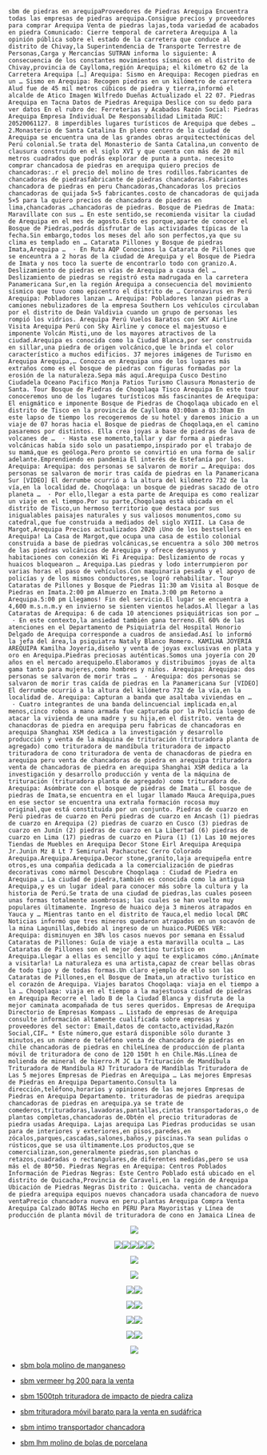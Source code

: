 
```
sbm de piedras en arequipaProveedores de Piedras Arequipa Encuentra todas las empresas de piedras arequipa.Consigue precios y proveedores para comprar Arequipa Venta de piedras lajas,toda variedad de acabados en piedra Comunicado: Cierre temporal de carretera Arequipa A la opinión pública sobre el estado de la carretera que conduce al distrito de Chivay,la Superintendencia de Transporte Terrestre de Personas,Carga y Mercancías SUTRAN informa lo siguiente: A consecuencia de los constantes movimientos sísmicos en el distrito de Chivay,provincia de Caylloma,región Arequipa; el kilómetro 62 de la Carretera Arequipa […] Arequipa: Sismo en Arequipa: Recogen piedras en un … Sismo en Arequipa: Recogen piedras en un kilómetro de carretera Alud fue de 45 mil metros cúbicos de piedra y tierra,informó el alcalde de Atico Imagen Wilfredo Dueñas Actualizado el 22 07. Piedras Arequipa en Tacna Datos de Piedras Arequipa Deslice con su dedo para ver datos En el rubro de: Ferreterias y Acabados Razón Social: Piedras Arequipa Empresa Individual De Responsabilidad Limitada RUC: 20520061127. 8 imperdibles lugares turísticos de Arequipa que debes … 2.Monasterio de Santa Catalina En pleno centro de la ciudad de Arequipa se encuentra una de las grandes obras arquitectectónicas del Perú colonial.Se trata del Monasterio de Santa Catalina,un convento de clausura construido en el siglo XVI y que cuenta con más de 20 mil metros cuadrados que podrás explorar de punta a punta. necesito comprar chancadosa de piedras en arequipa quiero precios de chancadoras:.r el precio del molino de tres rodillos.fabricantes de chancadoras de piedrasfabricante de piedras chancadoras.Fabricantes chancadora de piedras en peru Chancadoras,Chancadoras los precios chancadoras de quijada 5×5 fabricantes.costo de chancadoras de quijada 5×5 para la quiero precios de chancadora de piedras en lima,chancadoras …chancadoras de piedras. Bosque de Piedras de Imata: Maravíllate con sus … En este sentido,se recomienda visitar la ciudad de Arequipa en el mes de agosto.Esto es porque,aparte de conocer el Bosque de Piedras,podrás disfrutar de las actividades típicas de la fecha.Sin embargo,todos los meses del año son perfectos,ya que su clima es templado en … Catarata Pillones y Bosque de piedras Imata,Arequipa …  · En Ruta AQP Conocimos la Catarata de Pillones que se enceuntra a 2 horas de la ciudad de Arequipa y el Bosque de Piedra de Imata y nos toco la suerte de encontrarlo todo con granizo.A. Deslizamiento de piedras en vías de Arequipa a causa del … Deslizamiento de piedras se registró esta madrugada en la carretera Panamericana Sur,en la región Arequipa a consecuencia del movimiento sísmico que tuvo como epicentro el distrito de … Coronavirus en Perú Arequipa: Pobladores lanzan … Arequipa: Pobladores lanzan piedras a camiones nebulizadores de la empresa Southern Los vehículos circulaban por el distrito de Deán Valdivia cuando un grupo de personas les rompió los vidrios. Arequipa Perú Vuelos Baratos con SKY Airline Visita Arequipa Perú con Sky Airline y conoce el majestuoso e imponente Volcán Misti,uno de los mayores atractivos de la ciudad.Arequipa es conocida como la Ciudad Blanca,por ser construida en sillar,una piedra de origen volcánico,que le brinda el color característico a muchos edificios. 37 mejores imágenes de Turismo en Arequipa Arequipa,… Conozca en Arequipa uno de los lugares más extraños como es el bosque de piedras con figuras formadas por la erosión de la naturaleza.Sepa más aquí.Arequipa Cusco Destino Ciudadela Oceano Pacifico Monja Patios Turismo Clausura Monasterio de Santa. Tour Bosque de Piedras de Choqolaqa Tisco Arequipa En este tour conoceremos uno de los lugares turísticos más fascinantes de Arequipa: El enigmático e imponente Bosque de Piedras de Choqolaqa ubicado en el distrito de Tisco en la provincia de Caylloma 03:00am a 03:30am En este lapso de tiempo los recogeremos de su hotel y daremos inicio a un viaje de 07 horas hacia el Bosque de piedras de Choqolaqa,en el camino pasaremos por distintos. Ella crea joyas a base de piedras de lava de volcanes de …  · Hasta ese momento,tallar y dar forma a piedras volcánicas había sido solo un pasatiempo,inspirado por el trabajo de su mamá,que es geóloga.Pero pronto se convirtió en una forma de salir adelante.Emprendiendo en pandemia El interés de Estefanía por los. Arequipa: Arequipa: dos personas se salvaron de morir … Arequipa: dos personas se salvaron de morir tras caída de piedras en la Panamericana Sur [VIDEO] El derrumbe ocurrió a la altura del kilómetro 732 de la vía,en la localidad de. Choqolaqa: un bosque de piedras sacado de otro planeta …  · Por ello,llegar a esta parte de Arequipa es como realizar un viaje en el tiempo.Por su parte,Choqolaqa está ubicada en el distrito de Tisco,un hermoso territorio que destaca por sus inigualables paisajes naturales y sus valiosos monumentos,como su catedral,que fue construida a mediados del siglo XVIII. La Casa de Margot,Arequipa Precios actualizados 2020 ¡Uno de los bestsellers en Arequipa! La Casa de Margot,que ocupa una casa de estilo colonial construida a base de piedras volcánicas,se encuentra a sólo 300 metros de las piedras volcánicas de Arequipa y ofrece desayunos y habitaciones con conexión Wi Fi Arequipa: Deslizamiento de rocas y huaicos bloquearon … Arequipa.Las piedras y lodo interrumpieron por varias horas el paso de vehículos.Con maquinaria pesada y el apoyo de policías y de los mismos conductores,se logró rehabilitar. Tour Cataratas de Pillones y Bosque de Piedras 11:30 am Visita al Bosque de Piedras en Imata.2:00 pm Almuerzo en Imata.3:00 pm Retorno a Arequipa.5:00 pm Llegamos! Fin del servicio.El lugar se encuentra a 4,600 m.s.n.m.y en invierno se sienten vientos helados.Al llegar a las Cataratas de Arequipa: 6 de cada 10 atenciones psiquiátricas son por …  · En este contexto,la ansiedad también gana terreno.El 60% de las atenciones en el Departamento de Psiquiatría del Hospital Honorio Delgado de Arequipa corresponde a cuadros de ansiedad.Así lo informó la jefa del área,la psiquiatra Nataly Blanco Romero. KAMILHA JOYERIA AREQUIPA Kamilha Joyería,diseño y venta de joyas exclusivas en plata y oro en Arequipa.Piedras preciosas auténticas.Somos una joyería con 20 años en el mercado arequipeño.Elaboramos y distribuimos joyas de alta gama tanto para mujeres,como hombres y niños. Arequipa: Arequipa: dos personas se salvaron de morir tras …  · Arequipa: dos personas se salvaron de morir tras caída de piedras en la Panamericana Sur [VIDEO] El derrumbe ocurrió a la altura del kilómetro 732 de la vía,en la localidad de. Arequipa: Capturan a banda que asaltaba viviendas en …  · Cuatro integrantes de una banda delincuencial implicada en,al menos,cinco robos a mano armada fue capturada por la Policía luego de atacar la vivienda de una madre y su hija,en el distrito. venta de chanacdoras de piedra en arequipa peru fabricas de chancadoras en arequipa Shanghai XSM dedica a la investigación y desarrollo producción y venta de la máquina de trituración (trituradora planta de agregado) como trituradora de mandíbula trituradora de impacto trituradora de cono trituradora de venta de chanacdoras de piedra en arequipa peru venta de chancadoras de piedra en arequipa trituradora venta de chancadoras de piedra en arequipa Shanghai XSM dedica a la investigación y desarrollo producción y venta de la máquina de trituración (trituradora planta de agregado) como trituradora de. Arequipa: Asómbrate con el bosque de piedras de Imata … El bosque de piedras de Imata,se encuentra en el lugar llamado Mauca Arequipa,pues en ese sector se encuentra una extraña formación rocosa muy original,que está constituida por un conjunto. Piedras de cuarzo en Perú piedras de cuarzo en Perú piedras de cuarzo en Ancash (1) piedras de cuarzo en Arequipa (2) piedras de cuarzo en Cusco (3) piedras de cuarzo en Junín (2) piedras de cuarzo en La Libertad (6) piedras de cuarzo en Lima (17) piedras de cuarzo en Piura (1) (1) Las 10 mejores Tiendas de Muebles en Arequipa Decor Stone Eirl Arequipa Arequipa Jr.Junin Mz 8 Lt 7 Semirural Pachacutec Cerro Colorado Arequipa.Arequipa.Arequipa.Decor stone,granito,laja arequipeña entre otros,es una compañia dedicada a la comercialización de piedras decorativas como mármol Descubre Choqolaqa : Ciudad de Piedra en Arequipa … La ciudad de piedra,también es conocida como la antigua Arequipa,y es un lugar ideal para conocer más sobre la cultura y la historia de Perú.Se trata de una ciudad de piedras,las cuales poseen unas formas totalmente asombrosas; las cuales se han vuelto muy populares últimamente. Ingreso de huaico deja 3 mineros atrapados en Yauca y … Mientras tanto en el distrito de Yauca,el medio local DRC Noticias informó que tres mineros quedaron atrapados en un socavón de la mina Lagunillas,debido al ingreso de un huaico.PUEDES VER: Arequipa: disminuyen en 38% los casos nuevos por semana en Essalud Cataratas de Pillones: Guía de viaje a esta maravilla oculta … Las Cataratas de Pillones son el mejor destino turístico en Arequipa.Llegar a ellas es sencillo y aquí te explicamos cómo.¡Anímate a visitarla! La naturaleza es una artista,capaz de crear bellas obras de todo tipo y de todas formas.Un claro ejemplo de ello son las Cataratas de Pillones,en el Bosque de Imata,un atractivo turístico en el corazón de Arequipa. Viajes baratos Choqolaqa: viaja en el tiempo a la … Choqolaqa: viaja en el tiempo a la majestuosa ciudad de piedras en Arequipa Recorre el lado B de la Ciudad Blanca y disfruta de la mejor caminata acompañada de tus seres queridos. Empresas de Arequipa Directorio de Empresas Kompass … Listado de empresas de Arequipa consulte información altamente cualificada sobre empresas y proveedores del sector: Email,datos de contacto,actividad,Razón Social,CIF… * Este número,que estará disponible sólo durante 3 minutos,es un número de teléfono venta de chancadora de piedras en chile chancadoras de piedras en chileLínea de producción de planta móvil de trituradora de cono de 120 150t h en Chile.Más.Línea de molienda de mineral de hierro.M JC La Trituración de Mandíbula Trituradora de Mandíbula HJ Trituradora de Mandíblas Trituradora de Las 5 mejores Empresas de Piedras en Arequipa … Las mejores Empresas de Piedras en Arequipa Departamento.Consulta la dirección,teléfono,horarios y opiniones de las mejores Empresas de Piedras en Arequipa Departamento. trituradoras de piedras arequipa chancadoras de piedras en arequipa.ya se trate de comederos,trituradoras,lavadoras,pantallas,cintas transportadoras,o de plantas completas,chancadoras de.Obtén el precio trituradoras de piedra usadas Arequipa. Lajas arequipa Las Piedras producidas se usan para de interiores y exteriores,en pisos,paredes,en zócalos,parques,cascadas,salones,baños,y piscinas.Ya sean pulidas o rústicos,que se usa últimamente.Los productos,que se comercializan,son,generalmente piedras,son planchas o retazos,cuadradas o rectangulares,de diferentes medidas,pero se usa más el de 80*50. Piedras Negras en Arequipa: Centros Poblados Información de Piedras Negras: Este Centro Poblado está ubicado en el distrito de Quicacha,Provincia de Caraveli,en la región de Arequipa Ubicación de Piedras Negras Distrito : Quicacha. venta de chancadora de piedra arequipa equipos nuevos chancadora usada chancadora de nuevo ventaPrecio chancadora nueva en peru.plantas Arequipa Compra Venta Arequipa Calzado BOTAS Hecho en PERU Para Mayoristas y Línea de producción de planta móvil de trituradora de cono en Jamaica Línea de 
```

<div align="center">

<a href="https://es-crusher.shibang-china.com/github&k=sbm+de+piedras+en+arequipa"><img src="https://static.shibang-china.com/es/crusher/logo.jpg"></a>

<a href="https://es-crusher.shibang-china.com/github&k=sbm+de+piedras+en+arequipa"><img src="https://static.shibang-china.com/es/crusher/index.jpg"></a><a href="https://es-crusher.shibang-china.com/material.htmlgithub&k=sbm+de+piedras+en+arequipa"><img src="https://static.shibang-china.com/es/crusher/material.jpg"></a><a href="https://es-crusher.shibang-china.com/application.htmlgithub&k=sbm+de+piedras+en+arequipa"><img src="https://static.shibang-china.com/es/crusher/application.jpg"></a><a href="https://es-crusher.shibang-china.com/aboutus.htmlgithub&k=sbm+de+piedras+en+arequipa"><img src="https://static.shibang-china.com/es/crusher/aboutus.jpg"></a><a href="https://es-crusher.shibang-china.com/contact.htmlgithub&k=sbm+de+piedras+en+arequipa"><img src="https://static.shibang-china.com/es/crusher/contact.jpg"></a>

<a href="https://es-crusher.shibang-china.com/github&k=sbm+de+piedras+en+arequipa"><img src="https://static.shibang-china.com/es/crusher/banner.jpg"></a>

<a href="https://swt.shibang-china.com/github&k=sbm+de+piedras+en+arequipa"><img src="https://static.shibang-china.com/es/crusher/text.jpg"></a>

<a href="https://swt.shibang-china.com/github&k=sbm+de+piedras+en+arequipa"><img src="https://static.shibang-china.com/es/crusher/chat.jpg"></a><a href="https://es-crusher.shibang-china.com/contact.htmlgithub&k=sbm+de+piedras+en+arequipa"><img src="https://static.shibang-china.com/es/crusher/message.jpg"></a>

<a href="https://es-crusher.shibang-china.com/products/pe.htmlgithub&k=sbm+de+piedras+en+arequipa"><img src="https://static.shibang-china.com/es/crusher/pe.jpg"></a><a href="https://es-crusher.shibang-china.com/products/pf.htmlgithub&k=sbm+de+piedras+en+arequipa"><img src="https://static.shibang-china.com/es/crusher/pf.jpg"></a>

<a href="https://es-crusher.shibang-china.com/products/hpt.htmlgithub&k=sbm+de+piedras+en+arequipa"><img src="https://static.shibang-china.com/es/crusher/hpt.jpg"></a><a href="https://es-crusher.shibang-china.com/products/vsi.htmlgithub&k=sbm+de+piedras+en+arequipa"><img src="https://static.shibang-china.com/es/crusher/vsi.jpg"></a>

<a href="https://es-crusher.shibang-china.com/products/klv.htmlgithub&k=sbm+de+piedras+en+arequipa"><img src="https://static.shibang-china.com/es/crusher/klv.jpg"></a><a href="https://es-crusher.shibang-china.com/products/portable.htmlgithub&k=sbm+de+piedras+en+arequipa"><img src="https://static.shibang-china.com/es/crusher/portable.jpg"></a>

<a href="https://swt.shibang-china.com/github&k=sbm+de+piedras+en+arequipa"><img src="https://static.shibang-china.com/es/crusher/case.jpg"></a>

</div>


* [sbm bola molino de manganeso](sbm%20bola%20molino%20de%20manganeso.md)

* [sbm vermeer hg 200 para la venta](sbm%20vermeer%20hg%20200%20para%20la%20venta.md)

* [sbm 1500tph trituradora de impacto de piedra caliza](sbm%201500tph%20trituradora%20de%20impacto%20de%20piedra%20caliza.md)

* [sbm trituradora móvil barato para la venta en sudáfrica](sbm%20trituradora%20m%C3%B3vil%20barato%20para%20la%20venta%20en%20sud%C3%A1frica.md)

* [sbm intimo transportador chancadora](sbm%20intimo%20transportador%20chancadora.md)

* [sbm lhm molino de bolas de porcelana](sbm%20lhm%20molino%20de%20bolas%20de%20porcelana.md)